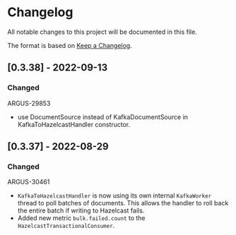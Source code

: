# Changelog
All notable changes to this project will be documented in this file.

The format is based on [Keep a Changelog](https://keepachangelog.com/en/1.0.0/).

## [0.3.38] - 2022-09-13
### Changed
ARGUS-29853
- use DocumentSource instead of KafkaDocumentSource in KafkaToHazelcastHandler constructor.
## [0.3.37] - 2022-08-29
### Changed
ARGUS-30461
- `KafkaToHazelcastHandler` is now using its own internal `KafkaWorker` thread to poll batches of documents.
  This allows the handler to roll back the entire batch if writing to Hazelcast fails.
- Added new metric `bulk.failed.count` to the `HazelcastTransactionalConsumer`.


